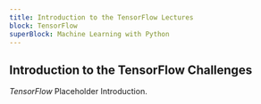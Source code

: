 ```yaml
---
title: Introduction to the TensorFlow Lectures
block: TensorFlow
superBlock: Machine Learning with Python
---
```

## Introduction to the TensorFlow Challenges

<dfn>TensorFlow</dfn> Placeholder Introduction.
